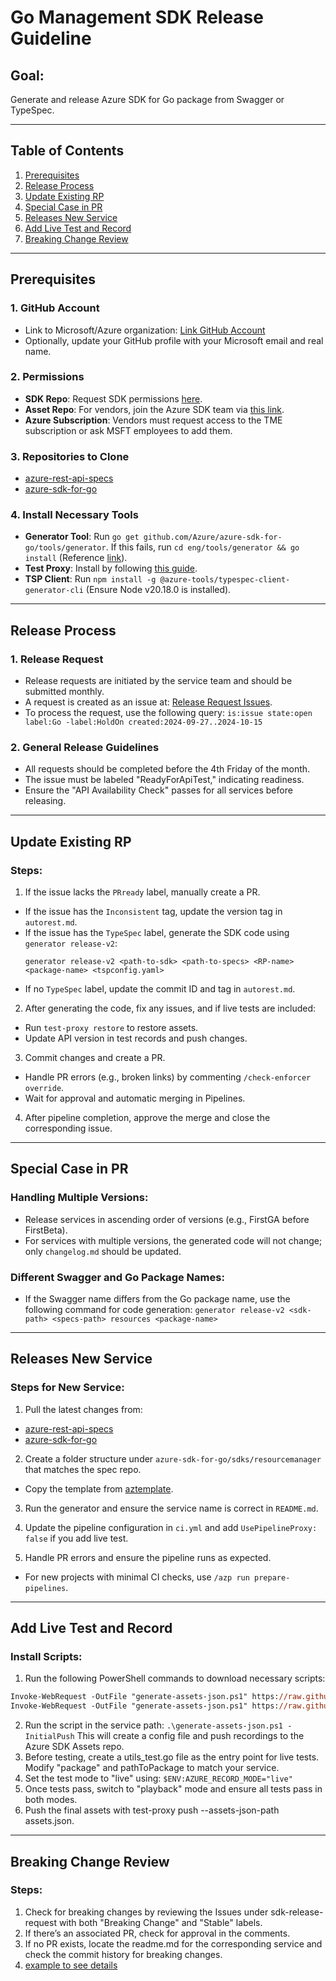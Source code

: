 # Go Management SDK Release Guideline

## Goal:
Generate and release Azure SDK for Go package from Swagger or TypeSpec.

---

## Table of Contents
1. [Prerequisites](#prerequisites)
2. [Release Process](#release-process)
3. [Update Existing RP](#update-existing-rp)
4. [Special Case in PR](#special-case-in-pr)
5. [Releases New Service](#releases-new-service)
6. [Add Live Test and Record](#add-live-test-and-record)
7. [Breaking Change Review](#breaking-change-review)

---

## Prerequisites

### 1. GitHub Account
- Link to Microsoft/Azure organization: [Link GitHub Account](https://dev.azure.com/azure-sdk/internal/_wiki/wikis/internal.wiki/111/Linking-Your-GitHub-Account)
- Optionally, update your GitHub profile with your Microsoft email and real name.

### 2. Permissions
- **SDK Repo**: Request SDK permissions [here](https://coreidentity.microsoft.com/manage/Entitlement/entitlement/azuresdkpart-heqj).
- **Asset Repo**: For vendors, join the Azure SDK team via [this link](https://github.com/orgs/Azure/teams/azure-sdk-write-vendors).
- **Azure Subscription**: Vendors must request access to the TME subscription or ask MSFT employees to add them.

### 3. Repositories to Clone
- [azure-rest-api-specs](https://github.com/Azure/azure-rest-api-specs)
- [azure-sdk-for-go](https://github.com/Azure/azure-sdk-for-go)

### 4. Install Necessary Tools
- **Generator Tool**: Run `go get github.com/Azure/azure-sdk-for-go/tools/generator`. If this fails, run `cd eng/tools/generator && go install` (Reference [link](https://github.com/Azure/azure-sdk-for-go/blob/72fe46870cff900262d54be73aa9a1eccfde12f2/documentation/code-generation.md#L46)).
- **Test Proxy**: Install by following [this guide](https://github.com/Azure/azure-sdk-tools/blob/main/tools/test-proxy/Azure.Sdk.Tools.TestProxy/README.md#installation).
- **TSP Client**: Run `npm install -g @azure-tools/typespec-client-generator-cli` (Ensure Node v20.18.0 is installed).

---

## Release Process

### 1. Release Request
- Release requests are initiated by the service team and should be submitted monthly.
- A request is created as an issue at: [Release Request Issues](https://github.com/Azure/sdk-release-request/issues).
- To process the request, use the following query: 
`is:issue state:open label:Go -label:HoldOn created:2024-09-27..2024-10-15`

### 2. General Release Guidelines
- All requests should be completed before the 4th Friday of the month.
- The issue must be labeled "ReadyForApiTest," indicating readiness.
- Ensure the "API Availability Check" passes for all services before releasing.

---

## Update Existing RP

### Steps:
1. If the issue lacks the `PRready` label, manually create a PR.
 - If the issue has the `Inconsistent` tag, update the version tag in `autorest.md`.
 - If the issue has the `TypeSpec` label, generate the SDK code using `generator release-v2`:
   ```
   generator release-v2 <path-to-sdk> <path-to-specs> <RP-name> <package-name> <tspconfig.yaml>
   ```
 - If no `TypeSpec` label, update the commit ID and tag in `autorest.md`.

2. After generating the code, fix any issues, and if live tests are included:
 - Run `test-proxy restore` to restore assets.
 - Update API version in test records and push changes.

3. Commit changes and create a PR.
 - Handle PR errors (e.g., broken links) by commenting `/check-enforcer override`.
 - Wait for approval and automatic merging in Pipelines.

4. After pipeline completion, approve the merge and close the corresponding issue.

---

## Special Case in PR

### Handling Multiple Versions:
- Release services in ascending order of versions (e.g., FirstGA before FirstBeta).
- For services with multiple versions, the generated code will not change; only `changelog.md` should be updated.

### Different Swagger and Go Package Names:
- If the Swagger name differs from the Go package name, use the following command for code generation:
`generator release-v2 <sdk-path> <specs-path> resources <package-name>`

---

## Releases New Service

### Steps for New Service:
1. Pull the latest changes from:
 - [azure-rest-api-specs](https://github.com/Azure/azure-rest-api-specs)
 - [azure-sdk-for-go](https://github.com/Azure/azure-sdk-for-go)
 
2. Create a folder structure under `azure-sdk-for-go/sdks/resourcemanager` that matches the spec repo.
 - Copy the template from [aztemplate](https://github.com/Azure/azure-sdk-for-go/tree/main/sdk/template/aztemplate).

3. Run the generator and ensure the service name is correct in `README.md`.

4. Update the pipeline configuration in `ci.yml` and add `UsePipelineProxy: false` if you add live test.

5. Handle PR errors and ensure the pipeline runs as expected.
 - For new projects with minimal CI checks, use `/azp run prepare-pipelines`.

---

## Add Live Test and Record

### Install Scripts:
1. Run the following PowerShell commands to download necessary scripts:
 ```ps
 Invoke-WebRequest -OutFile "generate-assets-json.ps1" https://raw.githubusercontent.com/Azure/azure-sdk-tools/main/eng/common/testproxy/onboarding/generate-assets-json.ps1
 Invoke-WebRequest -OutFile "generate-assets-json.ps1" https://raw.githubusercontent.com/Azure/azure-sdk-tools/main/eng/common/testproxy/onboarding/common-asset-functions.ps1
```
2. Run the script in the service path:
`.\generate-assets-json.ps1 -InitialPush`
This will create a config file and push recordings to the Azure SDK Assets repo.
3. Before testing, create a utils_test.go file as the entry point for live tests. Modify "package" and pathToPackage to match your service.
4. Set the test mode to "live" using:
`$ENV:AZURE_RECORD_MODE="live"`
5. Once tests pass, switch to "playback" mode and ensure all tests pass in both modes.
6. Push the final assets with test-proxy push --assets-json-path assets.json.

---

## Breaking Change Review

### Steps:
1. Check for breaking changes by reviewing the Issues under sdk-release-request with both "Breaking Change" and "Stable" labels.
1. If there’s an associated PR, check for approval in the comments.
1. If no PR exists, locate the readme.md for the corresponding service and check the commit history for breaking changes.
1. [example to see details](https://github.com/Azure/azure-sdk-for-go/pull/23343)
